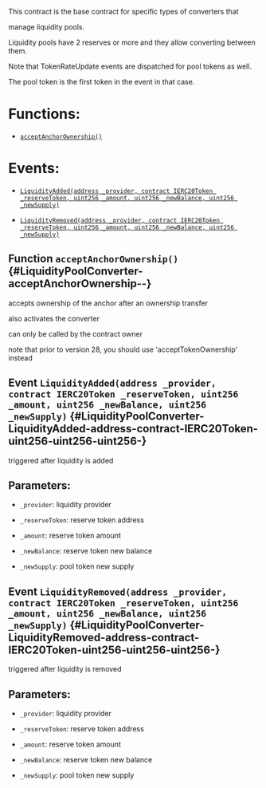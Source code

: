 This contract is the base contract for specific types of converters that

manage liquidity pools.

Liquidity pools have 2 reserves or more and they allow converting between them.

Note that TokenRateUpdate events are dispatched for pool tokens as well.

The pool token is the first token in the event in that case.

# Functions:

- [`acceptAnchorOwnership()`](#LiquidityPoolConverter-acceptAnchorOwnership--)

# Events:

- [`LiquidityAdded(address _provider, contract IERC20Token _reserveToken, uint256 _amount, uint256 _newBalance, uint256 _newSupply)`](#LiquidityPoolConverter-LiquidityAdded-address-contract-IERC20Token-uint256-uint256-uint256-)

- [`LiquidityRemoved(address _provider, contract IERC20Token _reserveToken, uint256 _amount, uint256 _newBalance, uint256 _newSupply)`](#LiquidityPoolConverter-LiquidityRemoved-address-contract-IERC20Token-uint256-uint256-uint256-)

## Function `acceptAnchorOwnership()` {#LiquidityPoolConverter-acceptAnchorOwnership--}

accepts ownership of the anchor after an ownership transfer

also activates the converter

can only be called by the contract owner

note that prior to version 28, you should use 'acceptTokenOwnership' instead

## Event `LiquidityAdded(address _provider, contract IERC20Token _reserveToken, uint256 _amount, uint256 _newBalance, uint256 _newSupply)` {#LiquidityPoolConverter-LiquidityAdded-address-contract-IERC20Token-uint256-uint256-uint256-}

triggered after liquidity is added

## Parameters:

- `_provider`:       liquidity provider

- `_reserveToken`:   reserve token address

- `_amount`:         reserve token amount

- `_newBalance`:     reserve token new balance

- `_newSupply`:      pool token new supply

## Event `LiquidityRemoved(address _provider, contract IERC20Token _reserveToken, uint256 _amount, uint256 _newBalance, uint256 _newSupply)` {#LiquidityPoolConverter-LiquidityRemoved-address-contract-IERC20Token-uint256-uint256-uint256-}

triggered after liquidity is removed

## Parameters:

- `_provider`:       liquidity provider

- `_reserveToken`:   reserve token address

- `_amount`:         reserve token amount

- `_newBalance`:     reserve token new balance

- `_newSupply`:      pool token new supply

